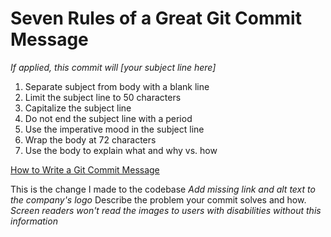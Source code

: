 # Seven Rules of a Great Git Commit Message

_If applied, this commit will [your subject line here]_

1. Separate subject from body with a blank line
2. Limit the subject line to 50 characters
3. Capitalize the subject line
4. Do not end the subject line with a period
5. Use the imperative mood in the subject line
6. Wrap the body at 72 characters
7. Use the body to explain what and why vs. how

[How to Write a Git Commit Message](https://cbea.ms/git-commit/#seven-rules)

This is the change I made to the codebase
_Add missing link and alt text to the company's logo_
Describe the problem your commit solves and how.
_Screen readers won't read the images to users with disabilities without this information_
